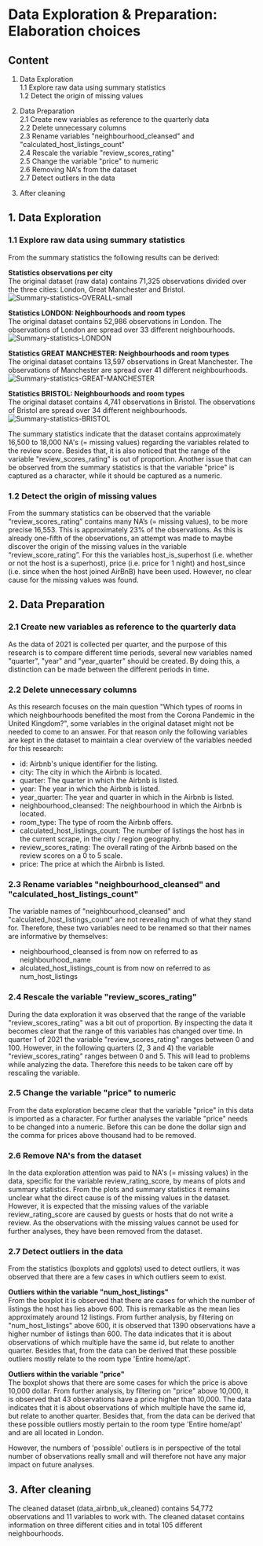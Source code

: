 # Data Exploration & Preparation: Elaboration choices 
## Content 
1. Data Exploration  
1.1 Explore raw data using summary statistics  
1.2 Detect the origin of missing values   

2. Data Preparation  
2.1 Create new variables as reference to the quarterly data  
2.2 Delete unnecessary columns  
2.3 Rename variables "neighbourhood_cleansed" and "calculated_host_listings_count"  
2.4 Rescale the variable "review_scores_rating"  
2.5 Change the variable "price" to numeric  
2.6 Removing NA's from the dataset  
2.7 Detect outliers in the data  

3. After cleaning

## 1. Data Exploration
### 1.1 Explore raw data using summary statistics
From the summary statistics the following results can be derived:  

**Statistics observations per city**  
The original dataset (raw data) contains 71,325 observations divided over the three cities: London, Great Manchester and Bristol. 
![Summary-statistics-OVERALL-small](https://user-images.githubusercontent.com/89737678/157667408-d26551bb-e5df-4131-8567-a6e6f810ecd5.PNG)

**Statistics LONDON: Neighbourhoods and room types**  
The original dataset contains 52,986 observations in London. The observations of London are spread over 33 different neighbourhoods. 
![Summary-statistics-LONDON](https://user-images.githubusercontent.com/89737678/157626260-de898dd6-eab6-41fc-923c-95713a75a8dc.PNG)  

**Statistics GREAT MANCHESTER: Neighbourhoods and room types**  
The original dataset contains 13,597 observations in Great Manchester. The observations of Manchester are spread over 41 different neighbourhoods. 
![Summary-statistics-GREAT-MANCHESTER](https://user-images.githubusercontent.com/89737678/157626257-bd2d93ab-6610-4c8c-9431-ce0efe931d6d.PNG)  

**Statistics BRISTOL: Neighbourhoods and room types**  
The original dataset contains 4,741 observations in Bristol. The observations of Bristol are spread over 34 different neighbourhoods. 
![Summary-statistics-BRISTOL](https://user-images.githubusercontent.com/89737678/157626252-edf4a0f4-b5f2-44a4-bcff-6fa6a4e77a7d.PNG)

The summary statistics indicate that the dataset contains approximately 16,500 to 18,000 NA's (= missing values) regarding the variables related to the review score. Besides that, it is also noticed that the range of the variable "review_scores_rating" is out of proportion. Another issue that can be observed from the summary statistics is that the variable "price" is captured as a character, while it should be captured as a numeric. 

### 1.2 Detect the origin of missing values
From the summary statistics can be observed that the variable “review_scores_rating” contains many NA’s (= missing values), to be more precise 16,553. This is approximately 23% of the observations. As this is already one-fifth of the observations, an attempt was made to maybe discover the origin of the missing values in the variable “review_score_rating”. For this the variables host_is_superhost (i.e. whether or not the host is a superhost), price (i.e. price for 1 night) and host_since (i.e. since when the host joined AirBnB) have been used. However, no clear cause for the missing values was found. 


## 2. Data Preparation
### 2.1 Create new variables as reference to the quarterly data
As the data of 2021 is collected per quarter, and the purpose of this research is to compare different time periods, several new variables named "quarter", "year" and "year_quarter" should be created. By doing this, a distinction can be made between the different periods in time. 

### 2.2 Delete unnecessary columns
As this research focuses on the main question "Which types of rooms in which neighbourhoods benefited the most from the Corona Pandemic in the United Kingdom?", some variables in the original dataset might not be needed to come to an answer. For that reason only the following variables are kept in the dataset to maintain a clear overview of the variables needed for this research:
* id: Airbnb's unique identifier for the listing.
* city: The city in which the Airbnb is located. 
* quarter: The quarter in which the Airbnb is listed.
* year: The year in which the Airbnb is listed. 
* year_quarter: The year and quarter in which in the Airbnb is listed.  
* neighbourhood_cleansed: The neighbourhood in which the Airbnb is located. 
* room_type: The type of room the Airbnb offers. 
* calculated_host_listings_count: The number of listings the host has in the current scrape, in the city / region geography. 
* review_scores_rating: The overall rating of the Airbnb based on the review scores on a 0 to 5 scale.
* price: The price at which the Airbnb is listed.

### 2.3 Rename variables "neighbourhood_cleansed" and "calculated_host_listings_count"
The variable names of "neighbourhood_cleansed" and "calculated_host_listings_count" are not revealing much of what they stand for. Therefore, these two variables need to be renamed so that their names are informative by themselves:
* neighbourhood_cleansed is from now on referred to as neighbourhood_name
* alculated_host_listings_count is from now on referred to as num_host_listings

### 2.4 Rescale the variable "review_scores_rating"
During the data exploration it was observed that the range of the variable "review_scores_rating" was a bit out of proportion. By inspecting the data it becomes clear that the range of this variables has changed over time. In quarter 1 of 2021 the variable "review_scores_rating" ranges between 0 and 100. However, in the following quarters (2, 3 and 4) the variable "review_scores_rating" ranges between 0 and 5. This will lead to problems while analyzing the data. Therefore this needs to be taken care off by rescaling the variable.

### 2.5 Change the variable "price" to numeric
From the data exploration became clear that the variable "price" in this data is imported as a character. For further analyses the variable "price" needs to be changed into a numeric. Before this can be done the dollar sign and the comma for prices above thousand had to be removed. 

### 2.6 Remove NA's from the dataset
In the data exploration attention was paid to NA's (= missing values) in the data, specific for the variable review_rating_score, by means of plots and summary statistics. From the plots and summary statistics it remains unclear what the direct cause is of the missing values in the dataset. However, it is expected that the missing values of the variable review_rating_score are caused by guests or hosts that do not write a review. As the observations with the missing values cannot be used for further analyses, they have been removed from the dataset.  

### 2.7 Detect outliers in the data
From the statistics (boxplots and ggplots) used to detect outliers, it was observed that there are a few cases in which outliers seem to exist.

**Outliers within the variable "num_host_listings"**  
From the boxplot it is observed that there are cases for which the number of listings the host has lies above 600. This is remarkable as the mean lies approximately around 12 listings. From further analysis, by filtering on "num_host_listings" above 600, it is observed that 1390 observations have a higher number of listings than 600. The data indicates that it is about observations of which multiple have the same id, but relate to another quarter. Besides that, from the data can be derived that these possible outliers mostly relate to the room type 'Entire home/apt'.  

**Outliers within the variable "price"**  
The boxplot shows that there are some cases for which the price is above 10,000 dollar. From further analysis, by filtering on "price" above 10,000, it is observed that 43 observations have a price higher than 10,000. The data indicates that it is about observations of which multiple have the same id, but relate to another quarter. Besides that, from the data can be derived that these possible outliers mostly pertain to the room type 'Entire home/apt' and are all located in London.  

However, the numbers of 'possible' outliers is in perspective of the total number of observations really small and will therefore not have any major impact on future analyses. 


## 3. After cleaning
The cleaned dataset (data_airbnb_uk_cleaned) contains 54,772 observations and 11 variables to work with. The cleaned dataset contains information on three different cities and in total 105 different neighbourhoods.
